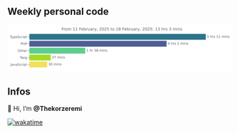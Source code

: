 ## Weekly personal code
![img](https://github.com/Korzeremi/Korzeremi/blob/main/images/stat.svg)
  
## Infos  
👋 Hi, I’m **@Thekorzeremi**  
  
[![wakatime](https://wakatime.com/badge/user/bd983427-c491-4a42-8cb8-c95de187e70a.svg)](https://wakatime.com/@bd983427-c491-4a42-8cb8-c95de187e70a)  
